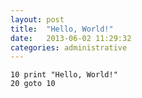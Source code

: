 ```yaml
---
layout: post
title:  "Hello, World!"
date:   2013-06-02 11:29:32
categories: administrative
---
```


    10 print "Hello, World!"
    20 goto 10

